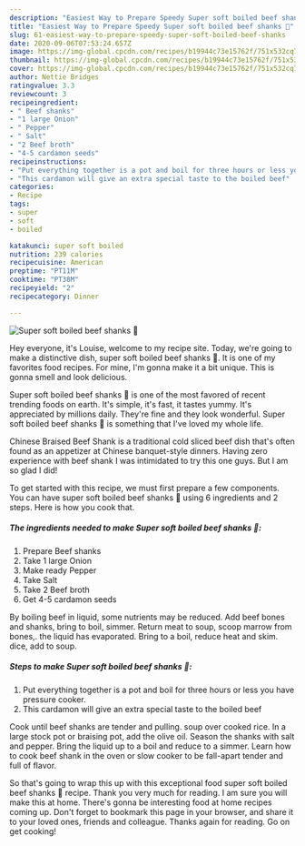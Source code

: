 ```yaml
---
description: "Easiest Way to Prepare Speedy Super soft boiled beef shanks 🥰"
title: "Easiest Way to Prepare Speedy Super soft boiled beef shanks 🥰"
slug: 61-easiest-way-to-prepare-speedy-super-soft-boiled-beef-shanks
date: 2020-09-06T07:53:24.657Z
image: https://img-global.cpcdn.com/recipes/b19944c73e15762f/751x532cq70/super-soft-boiled-beef-shanks-🥰-recipe-main-photo.jpg
thumbnail: https://img-global.cpcdn.com/recipes/b19944c73e15762f/751x532cq70/super-soft-boiled-beef-shanks-🥰-recipe-main-photo.jpg
cover: https://img-global.cpcdn.com/recipes/b19944c73e15762f/751x532cq70/super-soft-boiled-beef-shanks-🥰-recipe-main-photo.jpg
author: Nettie Bridges
ratingvalue: 3.3
reviewcount: 3
recipeingredient:
- " Beef shanks"
- "1 large Onion"
- " Pepper"
- " Salt"
- "2 Beef broth"
- "4-5 cardamon seeds"
recipeinstructions:
- "Put everything together is a pot and boil for three hours or less you have pressure cooker."
- "This cardamon will give an extra special taste to the boiled beef"
categories:
- Recipe
tags:
- super
- soft
- boiled

katakunci: super soft boiled 
nutrition: 239 calories
recipecuisine: American
preptime: "PT11M"
cooktime: "PT38M"
recipeyield: "2"
recipecategory: Dinner

---
```



![Super soft boiled beef shanks 🥰](https://img-global.cpcdn.com/recipes/b19944c73e15762f/751x532cq70/super-soft-boiled-beef-shanks-🥰-recipe-main-photo.jpg)

Hey everyone, it's Louise, welcome to my recipe site. Today, we're going to make a distinctive dish, super soft boiled beef shanks 🥰. It is one of my favorites food recipes. For mine, I'm gonna make it a bit unique. This is gonna smell and look delicious.

Super soft boiled beef shanks 🥰 is one of the most favored of recent trending foods on earth. It's simple, it's fast, it tastes yummy. It's appreciated by millions daily. They're fine and they look wonderful. Super soft boiled beef shanks 🥰 is something that I've loved my whole life.

Chinese Braised Beef Shank is a traditional cold sliced beef dish that&#39;s often found as an appetizer at Chinese banquet-style dinners. Having zero experience with beef shank I was intimidated to try this one guys. But I am so glad I did!


To get started with this recipe, we must first prepare a few components. You can have super soft boiled beef shanks 🥰 using 6 ingredients and 2 steps. Here is how you cook that.

<!--inarticleads1-->

##### The ingredients needed to make Super soft boiled beef shanks 🥰:

1. Prepare  Beef shanks
1. Take 1 large Onion
1. Make ready  Pepper
1. Take  Salt
1. Take 2 Beef broth
1. Get 4-5 cardamon seeds


By boiling beef in liquid, some nutrients may be reduced. Add beef bones and shanks, bring to boil, simmer. Return meat to soup, scoop marrow from bones,. the liquid has evaporated. Bring to a boil, reduce heat and skim. dice, add to soup. 

<!--inarticleads2-->

##### Steps to make Super soft boiled beef shanks 🥰:

1. Put everything together is a pot and boil for three hours or less you have pressure cooker.
1. This cardamon will give an extra special taste to the boiled beef


Cook until beef shanks are tender and pulling. soup over cooked rice. In a large stock pot or braising pot, add the olive oil. Season the shanks with salt and pepper. Bring the liquid up to a boil and reduce to a simmer. Learn how to cook beef shank in the oven or slow cooker to be fall-apart tender and full of flavor. 

So that's going to wrap this up with this exceptional food super soft boiled beef shanks 🥰 recipe. Thank you very much for reading. I am sure you will make this at home. There's gonna be interesting food at home recipes coming up. Don't forget to bookmark this page in your browser, and share it to your loved ones, friends and colleague. Thanks again for reading. Go on get cooking!
